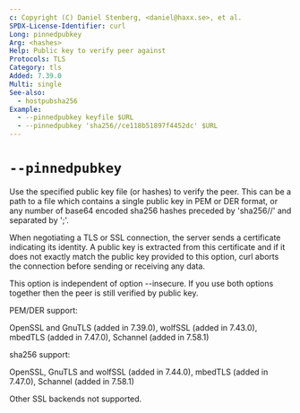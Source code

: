 ```yaml
---
c: Copyright (C) Daniel Stenberg, <daniel@haxx.se>, et al.
SPDX-License-Identifier: curl
Long: pinnedpubkey
Arg: <hashes>
Help: Public key to verify peer against
Protocols: TLS
Category: tls
Added: 7.39.0
Multi: single
See-also:
  - hostpubsha256
Example:
  - --pinnedpubkey keyfile $URL
  - --pinnedpubkey 'sha256//ce118b51897f4452dc' $URL
---
```


# `--pinnedpubkey`

Use the specified public key file (or hashes) to verify the peer. This can be
a path to a file which contains a single public key in PEM or DER format, or
any number of base64 encoded sha256 hashes preceded by 'sha256//' and
separated by ';'.

When negotiating a TLS or SSL connection, the server sends a certificate
indicating its identity. A public key is extracted from this certificate and
if it does not exactly match the public key provided to this option, curl
aborts the connection before sending or receiving any data.

This option is independent of option --insecure. If you use both options
together then the peer is still verified by public key.

PEM/DER support:

OpenSSL and GnuTLS (added in 7.39.0), wolfSSL (added in 7.43.0),
mbedTLS (added in 7.47.0), Schannel (added in 7.58.1)

sha256 support:

OpenSSL, GnuTLS and wolfSSL (added in 7.44.0), mbedTLS (added in 7.47.0),
Schannel (added in 7.58.1)

Other SSL backends not supported.
